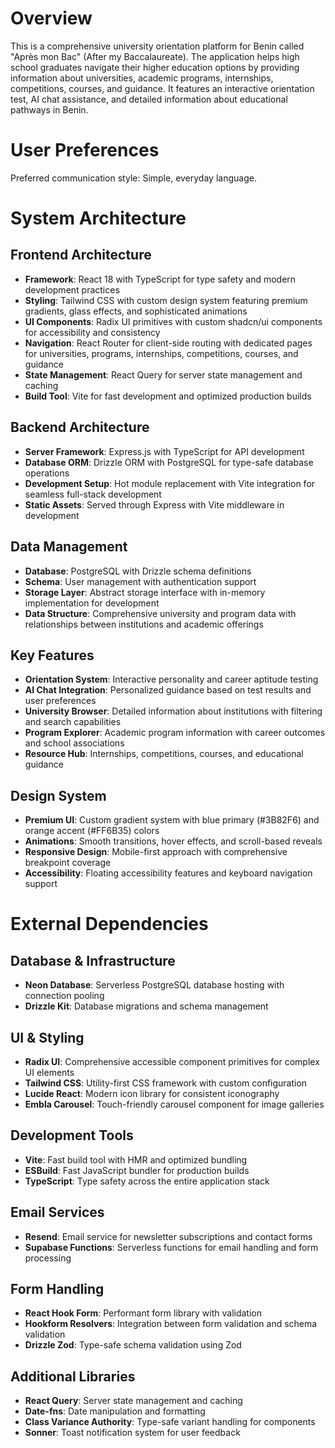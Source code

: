 # Overview

This is a comprehensive university orientation platform for Benin called "Après mon Bac" (After my Baccalaureate). The application helps high school graduates navigate their higher education options by providing information about universities, academic programs, internships, competitions, courses, and guidance. It features an interactive orientation test, AI chat assistance, and detailed information about educational pathways in Benin.

# User Preferences

Preferred communication style: Simple, everyday language.

# System Architecture

## Frontend Architecture
- **Framework**: React 18 with TypeScript for type safety and modern development practices
- **Styling**: Tailwind CSS with custom design system featuring premium gradients, glass effects, and sophisticated animations
- **UI Components**: Radix UI primitives with custom shadcn/ui components for accessibility and consistency
- **Navigation**: React Router for client-side routing with dedicated pages for universities, programs, internships, competitions, courses, and guidance
- **State Management**: React Query for server state management and caching
- **Build Tool**: Vite for fast development and optimized production builds

## Backend Architecture
- **Server Framework**: Express.js with TypeScript for API development
- **Database ORM**: Drizzle ORM with PostgreSQL for type-safe database operations
- **Development Setup**: Hot module replacement with Vite integration for seamless full-stack development
- **Static Assets**: Served through Express with Vite middleware in development

## Data Management
- **Database**: PostgreSQL with Drizzle schema definitions
- **Schema**: User management with authentication support
- **Storage Layer**: Abstract storage interface with in-memory implementation for development
- **Data Structure**: Comprehensive university and program data with relationships between institutions and academic offerings

## Key Features
- **Orientation System**: Interactive personality and career aptitude testing
- **AI Chat Integration**: Personalized guidance based on test results and user preferences
- **University Browser**: Detailed information about institutions with filtering and search capabilities
- **Program Explorer**: Academic program information with career outcomes and school associations
- **Resource Hub**: Internships, competitions, courses, and educational guidance

## Design System
- **Premium UI**: Custom gradient system with blue primary (#3B82F6) and orange accent (#FF6B35) colors
- **Animations**: Smooth transitions, hover effects, and scroll-based reveals
- **Responsive Design**: Mobile-first approach with comprehensive breakpoint coverage
- **Accessibility**: Floating accessibility features and keyboard navigation support

# External Dependencies

## Database & Infrastructure
- **Neon Database**: Serverless PostgreSQL database hosting with connection pooling
- **Drizzle Kit**: Database migrations and schema management

## UI & Styling
- **Radix UI**: Comprehensive accessible component primitives for complex UI elements
- **Tailwind CSS**: Utility-first CSS framework with custom configuration
- **Lucide React**: Modern icon library for consistent iconography
- **Embla Carousel**: Touch-friendly carousel component for image galleries

## Development Tools
- **Vite**: Fast build tool with HMR and optimized bundling
- **ESBuild**: Fast JavaScript bundler for production builds
- **TypeScript**: Type safety across the entire application stack

## Email Services
- **Resend**: Email service for newsletter subscriptions and contact forms
- **Supabase Functions**: Serverless functions for email handling and form processing

## Form Handling
- **React Hook Form**: Performant form library with validation
- **Hookform Resolvers**: Integration between form validation and schema validation
- **Drizzle Zod**: Type-safe schema validation using Zod

## Additional Libraries
- **React Query**: Server state management and caching
- **Date-fns**: Date manipulation and formatting
- **Class Variance Authority**: Type-safe variant handling for components
- **Sonner**: Toast notification system for user feedback